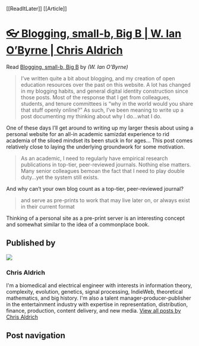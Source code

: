 [[ReadItLater]] [[Article]]

# [👓 Blogging, small-b, Big B | W. Ian O’Byrne | Chris Aldrich](https://boffosocko.com/2018/05/30/blogging-small-b-big-b-w-ian-obyrne/)

Read [Blogging, small-b, Big B](https://wiobyrne.com/small-b-big-b/) by *(W. Ian O'Byrne)*

> I’ve written quite a bit about blogging, and my creation of open education resources over the past on this website. A lot has changed in my blogging habits, and general digital identity construction since those posts. Most of the response that I get from colleagues, students, and tenure committees is “why in the world would you share that stuff openly online?” As such, I’ve been meaning to write up a post documenting my thinking about why I do…what I do.

One of these days I’ll get around to writing up my larger thesis about using a personal website for an all-in academic samizdat experience to rid academia of the siloed mindset its been stuck in for ages… This post comes relatively close to laying the underlying groundwork for some motivation.

> As an academic, I need to regularly have empirical research publications in top-tier, peer-reviewed journals. Nothing else matters. Many senior colleagues bemoan the fact that I need to play double duty…yet the system still exists.

And why can’t your own blog count as a top-tier, peer-reviewed journal?

> and serve as pre-prints to work that may live later on, or always exist in their current format

Thinking of a personal site as a pre-print server is an interesting concept and somewhat similar to the idea of a commonplace book.

## Published by

![](https://secure.gravatar.com/avatar/d5fb4e498fe609cc29b04e5b7ad688c4?s=56&d=identicon&r=pg)

### Chris Aldrich

I'm a biomedical and electrical engineer with interests in information theory, complexity, evolution, genetics, signal processing, IndieWeb, theoretical mathematics, and big history. I'm also a talent manager-producer-publisher in the entertainment industry with expertise in representation, distribution, finance, production, content delivery, and new media. [View all posts by Chris Aldrich](https://boffosocko.com/author/chrisaldrich/)

## Post navigation